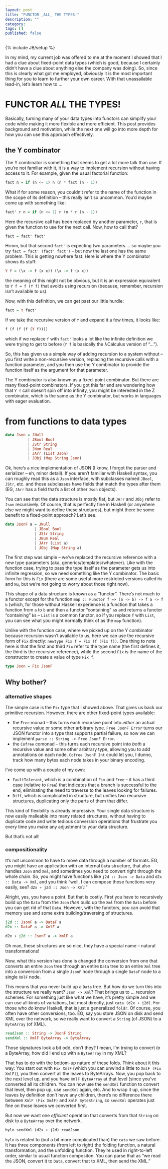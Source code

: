 ```yaml
---
layout: post
title: "FUNCTOR _ALL_ THE TYPES!"
description: ""
category: 
tags: []
published: false
---
```

{% include JB/setup %}

In my mind, my current job was offered to me at the moment I showed that I had a clue about fixed-point data types (which is good, because I certainly didn’t have a clue about anything else the company was doing). So, since this is clearly what got me employed, obviously it is the most important thing for you to learn to further your own career. With that unassailable lead-in, let’s learn how to …

# FUNCTOR _ALL_ THE TYPES!

Basically, turning many of your data types into functors can simplify your code while making it more flexible and more efficient. This post provides background and motivation, while the next one will go into more depth for how you can use this approach effectively.

## the Y combinator

The Y combinator is something that seems to get a lot more talk than use. If you’re not familiar with it, it is a way to implement recursion without having access to it. For example, given the usual factorial function:

```haskell
fact n = if (n <= 1) n (n * fact (n - 1))
```

What if for some reason, you couldn’t refer to the name of the function in the scope of its definition – this really isn’t so uncommon. You’d maybe come up with something like:

```haskell
fact' r n = if (n <= 1) n (n * r (n - 1))
```

Here the recursive call has been replaced by another parameter, `r`, that is given the function to use for the next call. Now, how to call that?

```haskell
fact = fact' fact'
```

Hrmm, but that second `fact'` is expecting two parameters … so maybe you try `fact = fact' (fact' fact')` – but now the last one has the same problem. This is getting nowhere fast. Here is where the Y combinator shows its stuff:

```haskell
Y f = (\x -> f (x x)) (\x -> f (x x))
```

the meaning of this might not be obvious, but it is an expression equivalent to `Y f = f (Y f)` that avoids using recursion (because, remember, recursion isn’t available to us).

Now, with this definition, we can get past our little hurdle:

```haskell
fact = Y fact'
```

If we take the recursive version of `Y` and expand it a few times, it looks like:

```haskell
f (f (f (f (Y f))))
```

which if we replace `f` with `fact'` looks a lot like the infinite definition we were trying to get to before (`Y f` is basically the λCalculus version of “…”).

So, this has given us a simple way of adding recursion to a system without – you first write a non-recursive version, replacing the recursive calls with a function parameter, and you then use the Y combinator to provide the function itself as the argument for that parameter.

The Y combinator is also known as a fixed-point combinator. But there are many fixed-point combinators. If you got this far and are wondering how that `Y f` call doesn‘t spin off into infinity, you might be interested in the Z combinator, which is the same as the Y combinator, but works in languages with eager evaluation.

# from functions to data types

```haskell
data Json = JNull
          | JBool Bool
          | JStr String
          | JNum Real
          | JArr (List Json)
          | JObj (Map String Json)
```

Ok, here’s a nice implementation of JSON (I know, I forgot the parser and serializer – eh, minor detail). If you aren’t familiar with Haskell syntax, you can roughly read this as a `Json` interface, with subclasses named `JBool`, `JStr`, etc. and those subclasses have fields that match the types after them (EG, `JArr` has a field that’s a list of other `Json` objects).

You can see that the data structure is mostly flat, but `JArr` and `JObj` refer to `Json` recursively. Of course, that is perfectly fine in Haskell (or anywhere else we might want to define these structures), but might there be some benefit to a fixed-point approach? Let’s see.

```haskell
data JsonF a = JNull
             | JBool Bool
             | JStr String
             | JNum Real
             | JArr (List a)
             | JObj (Map String a)
```

The first step was simple – we’ve replaced the recursive reference with a new type parameters (aka, generics/templates/whatever). Like with the function case, trying to pass the type itself as the parameter gets us into infinite regression, so we need something like the Y combinator. The basic form for this is `Fix` (there are some useful more restricted versions called `Mu` and `Nu`, but we’re not going to worry about those right now).

This shape of a data structure is known as a “functor”. There’s not much to a functor except for the function `map :: Functor f => (a -> b) -> f a -> f b` (which, for those without Haskell experience is a function that takes a function from `a` to `b` and then a functor “containing” `a`s and returns a functor “containing” `b`s – `List` is a common functor, so if you replace `f` with `List`, you can see what you might normally think of as the `map` function).

Unlike with the function case, where we picked up on the Y combinator because recursion wasn’t available to us, here we can use the recursive form of `Fix` directly: `newtype Fix f = Fix (f (Fix f))`. One thing to note here is that the first and third `Fix` refer to the type name (the first defines it, the third is the recursive reference), while the second `Fix` is the name of the constructor to create a value of type `Fix f`.

```haskell
type Json = Fix JsonF
```

## Why bother?

### alternative shapes

The simple case is the `Fix` type that I showed above. That gives us back our primitive recursion. However, there are other fixed-point types available:

* the `Free` monad – this turns each recursive point into _either_ an actual recursive value or some other arbitrary type. `Free JsonF Error` turns our JSON functor into a type that supports partial failure, so now we can implement `parse :: String -> Free JsonF Error`.
* the `Cofree` comonad – this turns each recursive point into _both_ a recursive value and some other arbitrary type, allowing you to add annotations on each node. `Cofree JsonF Int` could let you, I dunno, track how many bytes each node takes in your binary encoding.

I’ve come up with a couple of my own:

* `FaultTolerant`, which is a combination of `Fix` and `Free` – it has a third case (relative to `Free`) that indicates that a branch is successful to the end, eliminating the need to traverse to the leaves looking for failures.
* `Diff`, which is complicated in structure, but unifies two recursive structures, duplicating only the parts of them that differ.

This kind of flexibility is already impressive. Your single data structure is now easily malleable into many related structures, without having to duplicate code and write tedious conversion operations that frustrate you every time you make any adjustment to your data structure.

But that’s not all!

### compositionality

It’s not uncommon to have to move data through a number of formats. EG, you might have an application with an internal `Data` structure, that also handles `Json` and `Xml`, and sometimes you need to convert right through the whole chain. So, you might have functions like `j2d :: Json -> Data` and `d2x :: Data -> Xml`, and you think “well, I can compose these functions very easily, see? `d2x ∘ j2d :: Json -> Xml`!”

Alright, yes, you have a point. But that is costly. First you have to recursively build up the `Data` from the `Json` _then_ build up the `Xml` from the `Data` before you can get rid of that `Data`. However, with the functors, you can avoid that memory use and some extra building/traversing of structures.

```haskell
j2d :: JsonF a -> DataF a
d2x :: DataF a -> XmlF a

d2x ∘ j2d :: JsonF a -> XmlF a
```

Oh man, these structures are so nice, they have a special name – natural transformations!

Now, what this version has done is changed the conversion from one that converts an entire `Json` tree through an entire `Data` tree to an entire `Xml` tree into a conversion from a single `JsonF` node through a single `DataF` node to a single `XmlF` node.

This means that you never build up a `Data` tree. But how do we turn this into the structure we really want? `Json -> Xml`? That brings us to … recursion schemes. For something just like what we have, it’s pretty simple and we can use all kinds of variations, but most directly, just `cata (d2x ∘ j2d)`. For those who _do_ know Haskell, that is just a generalized `foldr`. Of course, you often have other conversions, too. EG, say you store JSON on disk and send XML over the network, so we really want to convert a `String` (of JSON) to a `ByteArray` (of XML).

```haskell
readJson :: String -> JsonF String
sendXml :: XmlF ByteArray -> ByteArray
```

Those signatures look a bit odd, don’t they? I mean, I’m trying to convert _to_ a ByteArray, how did I end up with a `ByteArray` in my XML?

That has to do with the bottom-up nature of these folds. Think about it this way: You start out with `Fix XmlF` (which you can unwind a little to `XmlF (Fix XmlF)`), you then convert all the leaves to ByteArrays. Now, you pop back to the next level up, and you have `XmlF ByteArray` at that level (since you’ve converted all its children. You can now use the `sendXml` function to convert that level, then pop up, use `sendXml` again, etc. And to wrap it up, since the leaves by definition don’t have any children, there’s no difference there between `XmlF (Fix XmlF)` and `XmlF ByteString`, so `sendXml` operates just fine on those leaves we converted first.

But now we want one _efficient_ operation that converts from that `String` on disk to a `ByteArray` over the network.

```haskell
hylo sendXml (d2x ∘ j2d) readJson
```

`hylo` is related to (but a bit more complicated than) the `cata` we saw before. It has three components (from left to right) the folding function, a natural transformation, and the unfolding function. They’re used in right-to-left order, similar to usual function compositon. You can parse that as “we read the JSON, convert it to `Data`, convert that to XML, then send the XML.”
